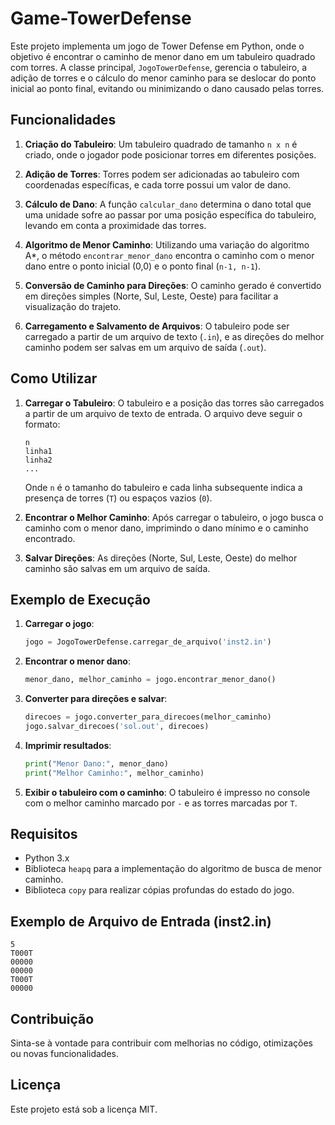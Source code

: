 # Game-TowerDefense

Este projeto implementa um jogo de Tower Defense em Python, onde o objetivo é encontrar o caminho de menor dano em um tabuleiro quadrado com torres. A classe principal, `JogoTowerDefense`, gerencia o tabuleiro, a adição de torres e o cálculo do menor caminho para se deslocar do ponto inicial ao ponto final, evitando ou minimizando o dano causado pelas torres.

## Funcionalidades

1. **Criação do Tabuleiro**: Um tabuleiro quadrado de tamanho `n x n` é criado, onde o jogador pode posicionar torres em diferentes posições.

2. **Adição de Torres**: Torres podem ser adicionadas ao tabuleiro com coordenadas específicas, e cada torre possui um valor de dano.

3. **Cálculo de Dano**: A função `calcular_dano` determina o dano total que uma unidade sofre ao passar por uma posição específica do tabuleiro, levando em conta a proximidade das torres.

4. **Algoritmo de Menor Caminho**: Utilizando uma variação do algoritmo A*, o método `encontrar_menor_dano` encontra o caminho com o menor dano entre o ponto inicial (0,0) e o ponto final (`n-1, n-1`).

5. **Conversão de Caminho para Direções**: O caminho gerado é convertido em direções simples (Norte, Sul, Leste, Oeste) para facilitar a visualização do trajeto.

6. **Carregamento e Salvamento de Arquivos**: O tabuleiro pode ser carregado a partir de um arquivo de texto (`.in`), e as direções do melhor caminho podem ser salvas em um arquivo de saída (`.out`).

## Como Utilizar

1. **Carregar o Tabuleiro**:
   O tabuleiro e a posição das torres são carregados a partir de um arquivo de texto de entrada. O arquivo deve seguir o formato:
   
   ```
   n
   linha1
   linha2
   ...
   ```
   Onde `n` é o tamanho do tabuleiro e cada linha subsequente indica a presença de torres (`T`) ou espaços vazios (`0`).

2. **Encontrar o Melhor Caminho**:
   Após carregar o tabuleiro, o jogo busca o caminho com o menor dano, imprimindo o dano mínimo e o caminho encontrado.

3. **Salvar Direções**:
   As direções (Norte, Sul, Leste, Oeste) do melhor caminho são salvas em um arquivo de saída.

## Exemplo de Execução

1. **Carregar o jogo**:
   ```python
   jogo = JogoTowerDefense.carregar_de_arquivo('inst2.in')
   ```

2. **Encontrar o menor dano**:
   ```python
   menor_dano, melhor_caminho = jogo.encontrar_menor_dano()
   ```

3. **Converter para direções e salvar**:
   ```python
   direcoes = jogo.converter_para_direcoes(melhor_caminho)
   jogo.salvar_direcoes('sol.out', direcoes)
   ```

4. **Imprimir resultados**:
   ```python
   print("Menor Dano:", menor_dano)
   print("Melhor Caminho:", melhor_caminho)
   ```

5. **Exibir o tabuleiro com o caminho**:
   O tabuleiro é impresso no console com o melhor caminho marcado por `-` e as torres marcadas por `T`.

## Requisitos

- Python 3.x
- Biblioteca `heapq` para a implementação do algoritmo de busca de menor caminho.
- Biblioteca `copy` para realizar cópias profundas do estado do jogo.

## Exemplo de Arquivo de Entrada (inst2.in)

```
5
T000T
00000
00000
T000T
00000
```

## Contribuição

Sinta-se à vontade para contribuir com melhorias no código, otimizações ou novas funcionalidades.

## Licença

Este projeto está sob a licença MIT.
